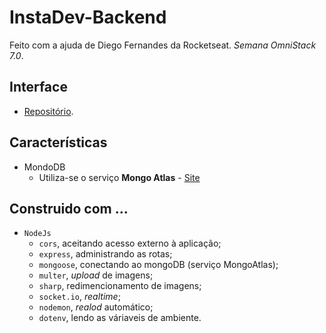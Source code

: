 # InstaDev-Backend
Feito com a ajuda de Diego Fernandes da Rocketseat. *Semana OmniStack 7.0*.

## Interface
- [Repositório](https://github.com/JoseMayconHS/instadev-frontend "InstaDev-Frontend").


## Características
- MondoDB
	- Utiliza-se o serviço **Mongo Atlas** - [Site](https://cloud.mongodb.com "Visitar")

## Construido com ...
- `NodeJs`
  - `cors`, aceitando acesso externo à aplicação;
  - `express`, administrando as rotas;
  - `mongoose`, conectando ao mongoDB (serviço MongoAtlas);
  - `multer`, *upload* de imagens;
  - `sharp`, redimencionamento de imagens;
  - `socket.io`, *realtime*;
  - `nodemon`, *realod* automático;
  - `dotenv`, lendo as váriaveis de ambiente.
  
